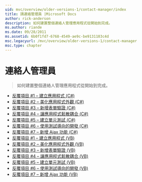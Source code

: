 ```yaml
---
uid: mvc/overview/older-versions-1/contact-manager/index
title: 請連絡管理員 |Microsoft Docs
author: rick-anderson
description: 如何建置整個連絡人管理應用程式從開始到完成。
ms.author: riande
ms.date: 09/28/2011
ms.assetid: 6b0f1fd7-6768-4549-ae9c-be9131103c4d
msc.legacyurl: /mvc/overview/older-versions-1/contact-manager
msc.type: chapter
---
```

<a name="contact-manager"></a>連絡人管理員
====================
> 如何建置整個連絡人管理應用程式從開始到完成。


- [反覆項目 #1 – 建立應用程式 (C#)](iteration-1-create-the-application-cs.md)
- [反覆項目 #2 – 美化應用程式外觀 (C#)](iteration-2-make-the-application-look-nice-cs.md)
- [反覆項目 #3 – 新增表單驗證 (C#)](iteration-3-add-form-validation-cs.md)
- [反覆項目 #4 – 讓應用程式鬆散耦合 (C#)](iteration-4-make-the-application-loosely-coupled-cs.md)
- [反覆項目 #5 – 建立單元測試 (C#)](iteration-5-create-unit-tests-cs.md)
- [反覆項目 #6 – 使用測試導向的開發 (C#)](iteration-6-use-test-driven-development-cs.md)
- [反覆項目 #7 – 新增 Ajax 功能 (C#)](iteration-7-add-ajax-functionality-cs.md)
- [反覆項目 #1 – 建立應用程式 (VB)](iteration-1-create-the-application-vb.md)
- [反覆項目 #2 – 美化應用程式外觀 (VB)](iteration-2-make-the-application-look-nice-vb.md)
- [反覆項目 #3 – 新增表單驗證 (VB)](iteration-3-add-form-validation-vb.md)
- [反覆項目 #4 – 讓應用程式鬆散耦合 (VB)](iteration-4-make-the-application-loosely-coupled-vb.md)
- [反覆項目 #5 – 建立單元測試 (VB)](iteration-5-create-unit-tests-vb.md)
- [反覆項目 #6 – 使用測試導向的開發 (VB)](iteration-6-use-test-driven-development-vb.md)
- [反覆項目 #7 – 新增 Ajax 功能 (VB)](iteration-7-add-ajax-functionality-vb.md)
